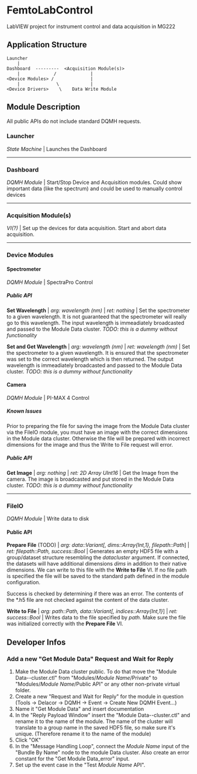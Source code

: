 # FemtoLabControl
LabVIEW project for instrument control and data acquisition in MG222

## Application Structure
```
Launcher
    |
Dashboard  ---------  <Acquisition Module(s)>
    |             /             |
<Device Modules> /              |
    |              \            |
<Device Drivers>    \    Data Write Module
```

## Module Description
All public APIs do not include standard DQMH requests.

### Launcher
*State Machine* | Launches the Dashboard

***
### Dashboard
*DQMH Module* | Start/Stop Device and Acquisition modules. Could show important data (like the spectrum) and could be used to manually control devices

***
### Acquisition Module(s)
*VI(?)* | Set up the devices for data acquisition. Start and abort data acquisition.

***
### Device Modules
#### Spectrometer
*DQMH Module* | SpectraPro Control

##### Public API

**Set Wavelength** | *arg: wavelength (nm)* | *ret: nothing* | Set the spectrometer to a given wavelength. It is not guaranteed that the spectrometer will really go to this wavelength. The input wavelength is immeadiately broadcasted and passed to the Module Data cluster. *TODO: this is a dummy without functionality*

**Set and Get Wavelength** | *arg: wavelength (nm)* | *ret: wavelength (nm)* | Set the spectrometer to a given wavelength. It is ensured that the spectrometer was set to the correct wavelength which is then returned. The output wavelength is immeadiately broadcasted and passed to the Module Data cluster. *TODO: this is a dummy without functionality*


#### Camera
*DQMH Module* | PI-MAX 4 Control

##### Known Issues

Prior to preparing the file for saving the image from the Module Data cluster via the FileIO module, you must have an image with the correct dimensions in the Module data cluster. Otherwise the file will be prepared with incorrect dimensions for the image and thus the Write to File request will error.

##### Public API

**Get Image** | *arg: nothing* | *ret: 2D Array UInt16* | Get the Image from the camera. The image is broadcasted and put stored in the Module Data cluster. *TODO: this is a dummy without functionality*

***
### FileIO
*DQMH Module* | Write data to disk

#### Public API

**Prepare File** (TODO) | *arg: data::Variant[, dims::Array{Int,1}, filepath::Path*] | *ret: filepath::Path, success::Bool* | Generates an empty HDF5 file with a group/dataset structure resembling the *datacluster* argument. If connected, the datasets will have additional dimensions *dims* in addition to their native dimensions. We can write to this file with the **Write to File** VI. If no file path is specified the file will be saved to the standard path defined in the module configuration.

Success is checked by determining if there was an error. The contents of the *.h5 file are not checked against the content of the data cluster.

**Write to File** | *arg: path::Path, data::Variant[, indices::Array{Int,1}*] | *ret: success::Bool* | Writes data to the file specified by *path*. Make sure the file was initialized correctly with the **Prepare File** VI.

## Developer Infos

### Add a new "Get Module Data" Request and Wait for Reply

1. Make the Module Data cluster public. To do that move the "Module Data--cluster.ctl" from "Modules/*Module Name*/Private" to "Modules/*Module Name*/Public API" or any other non-private virtual folder.
2. Create a new "Request and Wait for Reply" for the module in question (Tools -> Delacor -> DQMH -> Event -> Create New DQMH Event...) 
3. Name it "Get Module Data" and insert documentation
4. In the "Reply Payload Window" insert the "Module Data--cluster.ctl" and rename it to the name of the module. The name of the cluster will translate to a group name in the saved HDF5 file, so make sure it's unique. (Therefore rename it to the name of the module)
5. Click "OK"
6. In the "Message Handling Loop", connect the *Module Name* input of the "Bundle By Name" node to the module Data cluster. Also create an error constant for the "Get Module Data_error" input.
7. Set up the event case in the "Test *Module Name* API".